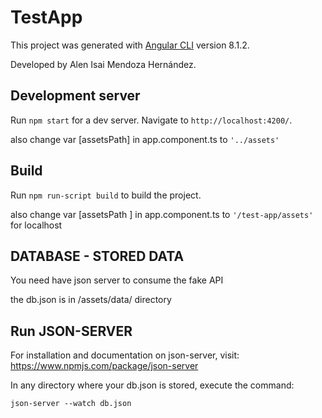 # TestApp

This project was generated with [Angular CLI](https://github.com/angular/angular-cli) version 8.1.2.

Developed by Alen Isai Mendoza Hernández.

## Development server

Run `npm start` for a dev server. Navigate to `http://localhost:4200/`.

also change var [assetsPath] in app.component.ts to `'../assets'`

## Build

Run `npm run-script build` to build the project.

also change var [assetsPath ] in app.component.ts to `'/test-app/assets'` for localhost 

## DATABASE - STORED DATA
You need have json server to consume the fake API

the db.json is in /assets/data/ directory

## Run JSON-SERVER
For installation and documentation on json-server, visit: https://www.npmjs.com/package/json-server

In any directory where your db.json is stored, execute the command:

`json-server --watch db.json`
